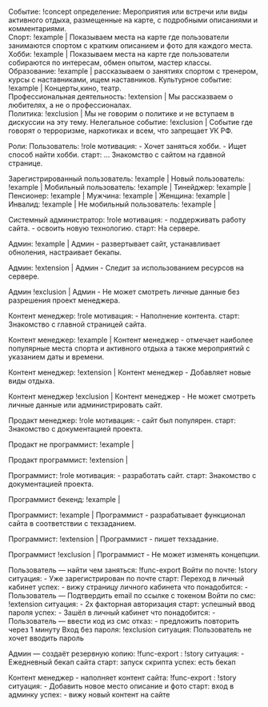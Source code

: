 Событие: !concept
	определение: Мероприятия или встречи или виды активного отдыха, размещенные на карте, с подробными описаниями и комментариями. 	
	Спорт: !example |
		Показываем места на карте где пользователи занимаются спортом с кратким описанием и фото для каждого места.	
	Хобби: !example |
		Показываем места на карте где пользователи собираются по интересам, обмен опытом, мастер классы.	
	Образование: !example |
		рассказываем о занятиях спортом с тренером, курсы с наставниками, ищем наставников.	
	Культурное событие: !example |
		Концерты,кино, театр.	
	Профессиональная деятельность: !extension |
		Мы рассказваем о любителях, а не о профессионалах.	
	Политика: !exclusion |
		Мы не говорим о политике и не вступаем в дискуссии на эту тему.	
	Нелегальное событие: !exclusion |
		Событие где говорят о терроризме, наркотиках и всем, что запрещает УК РФ.


Роли:
Пользователь: !role
  мотивация:
      - Хочет заняться хобби.
      - Ищет способ найти хобби.
  старт: …  Знакомство с сайтом на гдавной странице.

  Зарегистрированный пользователь: !example |
  Новый пользователь: !example |
  Мобильный пользователь: !example |
  Тинейджер: !example |
  Пенсионер: !example |
  Мужчина: !example |
  Женщина: !example |
  Инвалид: !example |
  Не мобильный пользователь: !example |
  



Системный администратор: !role
  мотивация:
      - поддерживать работу сайта.
	  - освоить новую технологию.
  старт: На сервере.

  Админ: !example |
    Админ - развертывает сайт, устанавливает обноления, настраивает бекапы.
  
  Админ: !extension |
  	Админ - Следит за использованием ресурсов на сервере.
	
  Админ !exclusion |
  	Админ - Не может смотреть личные данные без разрешения проект менеджера.


Контент менеджер: !role
  мотивация:
      - Наполнение контента.
  старт:  Знакомство с главной страницей сайта.

  Контент менеджер: !example |
    Контент менеджер - отмечает наиболее популярные места спорта и активного отдыха а также мероприятий с указанием даты и времени.
  
  Контент менеджер: !extension |
  	Контент менеджер - Добавляет новые виды отдыха.
	
  Контент менеджер !exclusion |
  	Контент менеджер - Не может смотреть личные данные или администрировать сайт.


Продакт менеджер: !role
  мотивация:
      - сайт был популярен.
  старт:  Знакомство с документацией проекта.

  Продакт не программист: !example |
    
  Продакт программист: !extension |



	

Программист: !role
  мотивация:
      - разработать сайт.
  старт:  Знакомство с документацией проекта.
  
  Программист бекенд: !example |

  Программист: !example |
    Программист - разрабатывает функционал сайта в соответствии с техзаданием.
  
  Программист: !extension |
  	Программист - пишет техзадание.
	
  Программист !exclusion |
  	Программист - Не может изменять концепции.


Пользователь — найти чем заняться: !func-export
    Войти по почте: !story
        ситуация:
            - Уже зарегистрирован по почте
        старт: Переход в личный кабинет
        успех:
            - вижу страницу личного кабинета
        что понадобится:
            - Пользователь — Подтвердить email по ссылке с токеном
    Войти по смс: !extension
        ситуация:
                - 2х факторная авторизация
            старт: успешный ввод пароля
            успех:
                - Зашёл в личный кабинет
            что понадобится:
                - Пользователь — ввести код из смс
            отказ:
                - предложить повторить через 1 минуту
    Вход без пароля: !exclusion
        ситуация:
            Пользователь не хочет вводить пароль

Админ — создаёт резервную копию: !func-export
    : !story
        ситуация:
            - Ежедневный бекап сайта
        старт: запуск скрипта
        успех: есть бекап

Контент менеджер - наполняет контент сайта: !func-export
    : !story
        ситуация:
            - Добавить новое место описание и фото
        старт: вход в админку
        успех:
            - вижу новый контент на сайте
